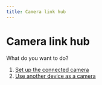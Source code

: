 ```yaml
---
title: Camera link hub
---
```


# Camera link hub

What do you want to do?
1. [Set up the connected camera](/FoxyFace/ui/camera/Camera-Settings.md)
2. [Use another device as a camera](/FoxyFace/connection/Using-another-device-as-a-camera.md)